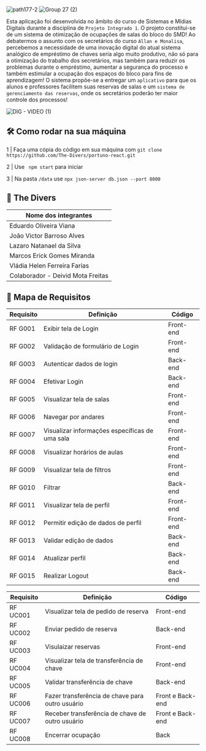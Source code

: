 ![path177-2](https://user-images.githubusercontent.com/86852231/178410101-d90a74ce-97fd-436a-8b4e-dd4555ff6e44.png)
![Group 27 (2)](https://user-images.githubusercontent.com/86852231/178804601-1b6cc383-5761-460e-98e4-d05f7bd5c703.png)


Esta aplicação foi desenvolvida no âmbito do curso de Sistemas e Mídias Digitais durante a disciplina de `Projeto Integrado 1`. O projeto constitui-se de um sistema de otimização de ocupações de salas do bloco do SMD! Ao debatermos o assunto com os secretários do curso `Allan e Monalisa`, percebemos a necessidade de uma inovação digital do atual sistema analógico de empréstimo de chaves seria algo muito produtivo, não só para a otimização do trabalho dos secretários, mas também para reduzir os problemas durante o empréstimo, aumentar a segurança do processo e também estimular a ocupação dos espaços do bloco para fins de aprendizagem! O sistema propõe-se a entregar um `aplicativo` para que os alunos e professores facilitem suas reservas de salas e um `sistema de gerenciamento das reservas`, onde os secretários poderão ter maior controle dos processos!

![DIG - VIDEO (1)](https://user-images.githubusercontent.com/86852231/190161782-9e45accf-b4a3-4213-89b0-710a4f4b5a24.png)


## 🛠 Como rodar na sua máquina
 1 | Faça uma cópia do código em sua máquina com `git clone https://github.com/The-Divers/portuno-react.git`
 
 2 | Use ` npm start` para iniciar
 
 3 | Na pasta `/data` use `npx json-server db.json --port 8000`
 
## 👥 The Divers
| Nome dos integrantes  |
| ------------------- |
| Eduardo Oliveira Viana |
| João Victor Barroso Alves |
| Lazaro Natanael da Silva |
| Marcos Erick Gomes Miranda |
| Vládia Helen Ferreira Farias |
| Colaborador - Deivid Mota Freitas |

## 🎯 Mapa de Requisitos

| Requisito  |  Definição  |  Código   |
| ------------------- | ------------------- |--------------------------------|
|  RF G001 |  Exibir tela de Login | Front-end |
|  RF G002 |  Validação de formulário de Login | Front-end |
|  RF G003 |  Autenticar dados de login | Back-end |
|  RF G004 |  Efetivar Login | Back-end |
|  RF G005 |  Visualizar tela de salas | Front-end |
|  RF G006 |  Navegar por andares | Front-end |
|  RF G007 |  Visualizar informações específicas de uma sala | Front-end | 
|  RF G008 |  Visualizar horários de aulas | Front-end | 
|  RF G009 |  Visualizar tela de filtros | Front-end | 
|  RF G010 |  Filtrar | Back-end | 
|  RF G011 |  Visualizar tela de perfil | Front-end | 
|  RF G012 |  Permitir edição de dados de perfil | Front-end | 
|  RF G013 |  Validar edição de dados | Back-end | 
|  RF G014 |  Atualizar perfil | Back-end | 
|  RF G015 |  Realizar Logout | Back-end | 

| Requisito  |  Definição  |  Código   |
| ------------------- | ------------------- |--------------------------------|
|  RF UC001 | Visualizar tela de pedido de reserva | Front-end |
|  RF UC002 | Enviar pedido de reserva | Back-end |
|  RF UC003 | Visulaizar reservas | Front-end |
|  RF UC004 | Visualizar tela de transferência de chave |  Front-end |
|  RF UC005 | Validar transferência de chave | Back-end |
|  RF UC006 | Fazer transferência de chave para outro usuário | Front e Back-end |
|  RF UC007 | Receber transferência de chave de outro usuário | Front e Back-end |
|  RF UC008 | Encerrar ocupação | Back |
